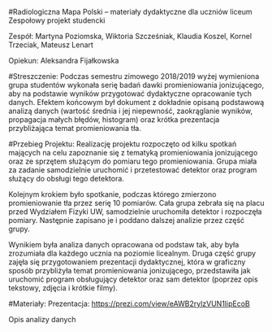 #Radiologiczna Mapa Polski – materiały dydaktyczne dla uczniów liceum
Zespołowy projekt studencki

Zespół: Martyna Poziomska, Wiktoria Szcześniak, 
Klaudia Koszel, Kornel Trzeciak, Mateusz Lenart

Opiekun: Aleksandra Fijałkowska


#Streszczenie:
Podczas semestru zimowego 2018/2019 wyżej wymieniona grupa studentów wykonała serię badań dawki promieniowania jonizującego, aby na podstawie wyników przygotować dydaktyczne opracowanie tych danych. Efektem końcowym był dokument z dokładnie opisaną podstawową analizą danych (wartość średnia i jej niepewność, zaokrąglanie wyników, propagacja małych błędów,  histogram) oraz krótka prezentacja przybliżająca temat promieniowania tła. 

#Przebieg Projektu:
Realizację projektu rozpoczęto od kilku spotkań mających na celu zapoznanie się z tematyką promieniowania jonizującego oraz ze sprzętem służącym do pomiaru tego promieniowania. Grupa miała za zadanie samodzielnie uruchomić i przetestować detektor oraz program służący do obsługi tego detektora. 

Kolejnym krokiem było spotkanie, podczas którego zmierzono promieniowanie tła przez serię 10 pomiarów. Cała grupa zebrała się na placu przed Wydziałem Fizyki UW, samodzielnie uruchomiła detektor i rozpoczęła pomiary. Następnie zapisano je i poddano dalszej analizie przez część grupy. 

Wynikiem była analiza danych opracowana od podstaw tak, aby była zrozumiała dla każdego ucznia na poziomie licealnym. Druga część grupy zajęła się przygotowaniem prezentacji dydaktycznej, która w graficzny sposób przybliżyła temat promieniowania jonizującego, przedstawiła jak uruchomić program obsługujący detektor oraz sam detektor (poprzez opis tekstowy, zdjęcia i krótkie filmy).

#Materiały:
Prezentacja:
https://prezi.com/view/eAWB2rylzVUN1lipEcoB

Opis analizy danych




